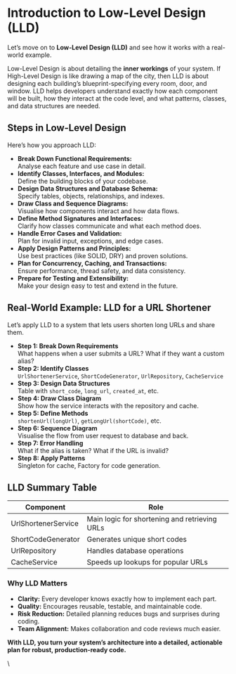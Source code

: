 # Introduction to Low-Level Design (LLD)

Let’s move on to **Low-Level Design (LLD)** and see how it works with a real-world example.

Low-Level Design is about detailing the **inner workings** of your system. If High-Level Design is like drawing a map of the city, then LLD is about designing each building’s blueprint-specifying every room, door, and window. LLD helps developers understand exactly how each component will be built, how they interact at the code level, and what patterns, classes, and data structures are needed.

## Steps in Low-Level Design <a href="#steps-in-low-level-design" id="steps-in-low-level-design"></a>

Here’s how you approach LLD:

* **Break Down Functional Requirements:**\
  Analyse each feature and use case in detail.
* **Identify Classes, Interfaces, and Modules:**\
  Define the building blocks of your codebase.
* **Design Data Structures and Database Schema:**\
  Specify tables, objects, relationships, and indexes.
* **Draw Class and Sequence Diagrams:**\
  Visualise how components interact and how data flows.
* **Define Method Signatures and Interfaces:**\
  Clarify how classes communicate and what each method does.
* **Handle Error Cases and Validation:**\
  Plan for invalid input, exceptions, and edge cases.
* **Apply Design Patterns and Principles:**\
  Use best practices (like SOLID, DRY) and proven solutions.
* **Plan for Concurrency, Caching, and Transactions:**\
  Ensure performance, thread safety, and data consistency.
* **Prepare for Testing and Extensibility:**\
  Make your design easy to test and extend in the future.

## Real-World Example: LLD for a URL Shortener

Let’s apply LLD to a system that lets users shorten long URLs and share them.

* **Step 1: Break Down Requirements**\
  What happens when a user submits a URL? What if they want a custom alias?
* **Step 2: Identify Classes**\
  `UrlShortenerService`, `ShortCodeGenerator`, `UrlRepository`, `CacheService`
* **Step 3: Design Data Structures**\
  Table with `short_code`, `long_url`, `created_at`, etc.
* **Step 4: Draw Class Diagram**\
  Show how the service interacts with the repository and cache.
* **Step 5: Define Methods**\
  `shortenUrl(longUrl)`, `getLongUrl(shortCode)`, etc.
* **Step 6: Sequence Diagram**\
  Visualise the flow from user request to database and back.
* **Step 7: Error Handling**\
  What if the alias is taken? What if the URL is invalid?
* **Step 8: Apply Patterns**\
  Singleton for cache, Factory for code generation.

## LLD Summary Table

| Component           | Role                                          |
| ------------------- | --------------------------------------------- |
| UrlShortenerService | Main logic for shortening and retrieving URLs |
| ShortCodeGenerator  | Generates unique short codes                  |
| UrlRepository       | Handles database operations                   |
| CacheService        | Speeds up lookups for popular URLs            |

### Why LLD Matters

* **Clarity:** Every developer knows exactly how to implement each part.
* **Quality:** Encourages reusable, testable, and maintainable code.
* **Risk Reduction:** Detailed planning reduces bugs and surprises during coding.
* **Team Alignment:** Makes collaboration and code reviews much easier.

**With LLD, you turn your system’s architecture into a detailed, actionable plan for robust, production-ready code.**

\
